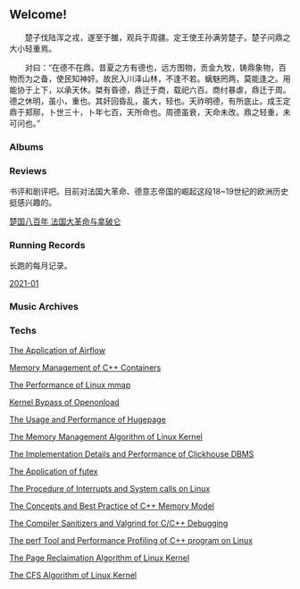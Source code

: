## Welcome!

　　楚子伐陆浑之戎，遂至于雒，观兵于周疆。定王使王孙满劳楚子。楚子问鼎之大小轻重焉。

　　对曰：“在德不在鼎。昔夏之方有德也，远方图物，贡金九牧，铸鼎象物，百物而为之备，使民知神奸。故民入川泽山林，不逢不若。螭魅罔两，莫能逢之。用能协于上下，以承天休。桀有昏德，鼎迁于商，载祀六百。商纣暴虐，鼎迁于周。德之休明，虽小，重也。其奸回昏乱，虽大，轻也。天祚明德，有所底止。成王定鼎于郏鄏，卜世三十，卜年七百，天所命也。周德虽衰，天命未改。鼎之轻重，未可问也。” 

### Albums



### Reviews

书评和剧评吧。目前对法国大革命、德意志帝国的崛起这段18~19世纪的欧洲历史挺感兴趣的。

[楚国八百年 法国大革命与拿破仑](./rs/2021-01.md)

### Running Records

长跑的每月记录。

[2021-01](rrs/2021-01.md)

### Music Archives



### Techs

[The Application of Airflow](./techs/airflow.md)

[Memory Management of C++ Containers](./techs/cppmm.md)

[The Performance of Linux mmap](./techs/mmap.md)

[Kernel Bypass of Openonload](./techs/openonload.md)

[The Usage and Performance of Hugepage](./techs/hugepage.md)

[The Memory Management Algorithm of Linux Kernel](./techs/linuxmm.md)

[The Implementation Details and Performance of Clickhouse DBMS](./techs/clickhouse.md)

[The Application of futex](./techs/futex.md)

[The Procedure of Interrupts and System calls on Linux](./techs/syscall_int.md)

[The Concepts and Best Practice of C++ Memory Model](./techs/cppmo.md)

[The Compiler Sanitizers and Valgrind for C/C++ Debugging](./techs/sanitizer.md)

[The perf Tool and Performance Profiling of C++ program on Linux](./techs/val_perf.md)

[The Page Reclaimation Algorithm of Linux Kernel](./techs/linuxpca.md)

[The CFS Algorithm of Linux Kernel](./techs/linuxcfs.md)
